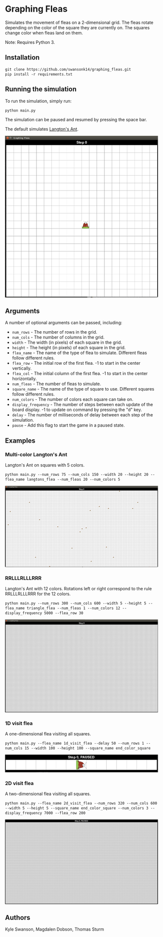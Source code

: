 # Graphing Fleas

Simulates the movement of fleas on a 2-dimensional grid. The fleas rotate depending on the color of the square they are currently on. The squares change color when fleas land on them.

Note: Requires Python 3.

## Installation

```
git clone https://github.com/swansonk14/graphing_fleas.git
pip install -r requirements.txt
```

## Running the simulation

To run the simulation, simply run:

```
python main.py
```

The simulation can be paused and resumed by pressing the space bar.

The default simulates [Langton's Ant](https://en.wikipedia.org/wiki/Langton%27s_ant).

![Alt Text](images/langtons_flea.gif)

## Arguments

A number of optional arguments can be passed, including:

* `num_rows` - The number of rows in the grid.
* `num_cols` - The number of columns in the grid.
* `width` - The width (in pixels) of each square in the grid.
* `height` - The height (in pixels) of each square in the grid.
* `flea_name` - The name of the type of flea to simulate. Different fleas follow different rules.
* `flea_row` - The initial row of the first flea. -1 to start in the center vertically.
* `flea_col` - The initial column of the first flea. -1 to start in the center horizontally.
* `num_fleas` - The number of fleas to simulate.
* `square_name` - The name of the type of square to use. Different squares follow different rules.
* `num_colors` - The number of colors each square can take on.
* `display_frequency` - The number of steps between each update of the board display. -1 to update on command by pressing the "d" key.
* `delay` - The number of milliseconds of delay between each step of the simulation.
* `pause` - Add this flag to start the game in a paused state.

## Examples

### Multi-color Langton's Ant

Langton's Ant on squares with 5 colors.

```
python main.py --num_rows 75 --num_cols 150 --width 20 --height 20 --flea_name langtons_flea --num_fleas 20 --num_colors 5
```

![Alt Text](images/multi_color_langtons_flea.gif)

### RRLLLRLLLRRR

Langton's Ant with 12 colors. Rotations left or right correspond to the rule RRLLLRLLLRRR for the 12 colors.

```
python main.py --num_rows 300 --num_cols 600 --width 5 --height 5 --flea_name triangle_flea --num_fleas 1 --num_colors 12 --display_frequency 5000 --flea_row 30
```

![Alt Text](images/triangle_flea.gif)

### 1D visit flea

A one-dimensional flea visiting all squares.

```
python main.py --flea_name 1d_visit_flea --delay 50 --num_rows 1 --num_cols 15 --width 100 --height 100 --square_name end_color_square
```

![Alt Text](images/1d_visit_flea.gif)

### 2D visit flea

A two-dimensional flea visiting all squares.

```
python main.py --flea_name 2d_visit_flea --num_rows 320 --num_cols 600 --width 5 --height 5 --square_name end_color_square --num_colors 3 --display_frequency 7000 --flea_row 200
```

![Alt Text](images/2d_visit_flea.gif)

## Authors
Kyle Swanson, Magdalen Dobson, Thomas Sturm

